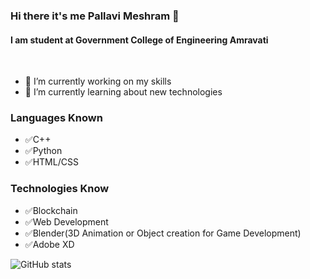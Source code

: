 ### Hi there it's me Pallavi Meshram 👋
#### I am student at Government College of Engineering Amravati
<br>

- 🔭 I’m currently working on my skills 
- 🌱 I’m currently learning about new technologies


### Languages Known
- ✅C++
- ✅Python
- ✅HTML/CSS

### Technologies Know
- ✅Blockchain
- ✅Web Development
- ✅Blender(3D Animation or Object creation for Game Development)
- ✅Adobe XD

![GitHub stats](https://github-readme-stats.vercel.app/api?username=PallaviMeshram&show_icons=true)  
